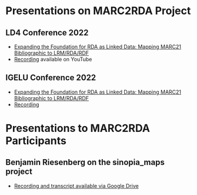 # Presentations on MARC2RDA Project
## LD4 Conference 2022
* [Expanding the Foundation for RDA as Linked Data: Mapping MARC21 Bibliographic to LRM/RDA/RDF](https://2022ld4conferenceonlinkedda.sched.com/event/13sdY/expanding-the-foundation-for-rda-as-linked-data-mapping-marc21-bibliographic-to-lrmrdardf)
* [Recording](https://www.youtube.com/watch?v=zdYrWyyPilo) available on YouTube
## IGELU Conference 2022
* [Expanding the Foundation for RDA as Linked Data: Mapping MARC21 Bibliographic to LRM/RDA/RDF](https://mtgsked.com/p/32886/s)
* [Recording](https://drive.google.com/file/d/1e7qVM0MoeQTgsimI1bKEoB8ocfV23_Dh/view?usp=sharing)
# Presentations to MARC2RDA Participants
## Benjamin Riesenberg on the sinopia_maps project
* [Recording and transcript available via Google Drive](https://drive.google.com/drive/folders/1BVIbrr-Tf47aA8iJdH7R5zkMGWO2Mhgm?usp=sharing)

